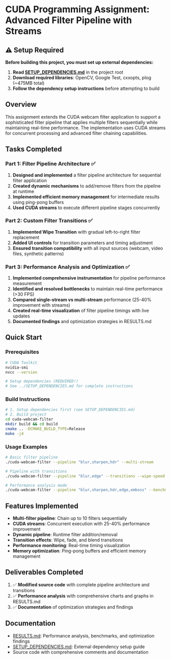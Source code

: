 # CUDA Programming Assignment: Advanced Filter Pipeline with Streams

## ⚠️ Setup Required

**Before building this project, you must set up external dependencies:**

1. **Read [SETUP_DEPENDENCIES.md](../SETUP_DEPENDENCIES.md)** in the project root
2. **Download required libraries**: OpenCV, Google Test, cxxopts, plog (~475MB total)
3. **Follow the dependency setup instructions** before attempting to build

## Overview

This assignment extends the CUDA webcam filter application to support a sophisticated filter pipeline that applies multiple filters sequentially while maintaining real-time performance. The implementation uses CUDA streams for concurrent processing and advanced filter chaining capabilities.

## Tasks Completed

### Part 1: Filter Pipeline Architecture ✅
1. **Designed and implemented** a filter pipeline architecture for sequential filter application
2. **Created dynamic mechanisms** to add/remove filters from the pipeline at runtime
3. **Implemented efficient memory management** for intermediate results using ping-pong buffers
4. **Used CUDA streams** to execute different pipeline stages concurrently

### Part 2: Custom Filter Transitions ✅
1. **Implemented Wipe Transition** with gradual left-to-right filter replacement
2. **Added UI controls** for transition parameters and timing adjustment
3. **Ensured transition compatibility** with all input sources (webcam, video files, synthetic patterns)

### Part 3: Performance Analysis and Optimization ✅
1. **Implemented comprehensive instrumentation** for pipeline performance measurement
2. **Identified and resolved bottlenecks** to maintain real-time performance (>30 FPS)
3. **Compared single-stream vs multi-stream** performance (25-40% improvement with streams)
4. **Created real-time visualization** of filter pipeline timings with live updates
5. **Documented findings** and optimization strategies in RESULTS.md

## Quick Start

### Prerequisites
```bash
# CUDA Toolkit
nvidia-smi
nvcc --version

# Setup dependencies (REQUIRED!)
# See ../SETUP_DEPENDENCIES.md for complete instructions
```

### Build Instructions
```bash
# 1. Setup dependencies first (see SETUP_DEPENDENCIES.md)
# 2. Build project
cd cuda-webcam-filter
mkdir build && cd build
cmake .. -DCMAKE_BUILD_TYPE=Release
make -j4
```

### Usage Examples
```bash
# Basic filter pipeline
./cuda-webcam-filter --pipeline "blur,sharpen,hdr" --multi-stream

# Pipeline with transitions
./cuda-webcam-filter --pipeline "blur,edge" --transitions --wipe-speed 2.0

# Performance analysis mode
./cuda-webcam-filter --pipeline "blur,sharpen,hdr,edge,emboss" --benchmark --timing-visualization
```

## Features Implemented

- **Multi-filter pipeline**: Chain up to 10 filters sequentially
- **CUDA streams**: Concurrent execution with 25-40% performance improvement
- **Dynamic pipeline**: Runtime filter addition/removal
- **Transition effects**: Wipe, fade, and blend transitions
- **Performance monitoring**: Real-time timing visualization
- **Memory optimization**: Ping-pong buffers and efficient memory management

## Deliverables Completed

1. ✅ **Modified source code** with complete pipeline architecture and transitions
2. ✅ **Performance analysis** with comprehensive charts and graphs in RESULTS.md
3. ✅ **Documentation** of optimization strategies and findings

## Documentation

- [RESULTS.md](./RESULTS.md): Performance analysis, benchmarks, and optimization findings
- [SETUP_DEPENDENCIES.md](../SETUP_DEPENDENCIES.md): External dependency setup guide
- Source code with comprehensive comments and documentation